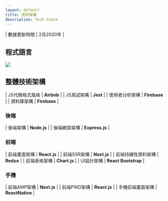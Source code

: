 ```yaml
---
layout: default
title: 技術架構
description: Tech Stack
---
```


| 數據更新時間 | 2月2020年 |

## 程式語言

<img src='https://lh3.googleusercontent.com/-TlZUxV1mEeJ42K-OkpjUMgUClJSaty-in5uP5Ab14V7sx3HYKPLxLBwn70BojJ8tUzXQ86Qi9oGiegrdsr-mqPws9JTOT5PiqTONjQnBSqAnPTmTXUg7QBgm1v66YiEGzUbunwbgA=w2400' />

## 整體技術架構

| JS代碼格式風格 | **Airbnb** |
| JS測試架構 | **Jest** |
| 使用者分析架構 | **Firebase** |
| 資料庫架構 | **Firebase** |

### 後端

| 後端架構 | **Node.js** |
| 後端網頁架構 | **Express.js** |

### 前端

| 前端畫面架構 | **React.js** |
| 前端SSR架構 | **Next.js** |
| 前端持續性資料架構 | **Redux** |
| 前端表格架構 | **Chart.js** |
| UI設計架構 | **React Bootstrap** |

### 手機

| 前端AMP架構 | **Next.js** |
| 前端PWD架構 | **React.js** |
| 手機前端畫面架構 | **ReactNative** |